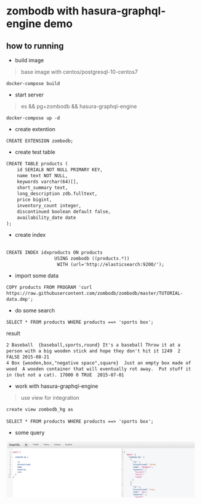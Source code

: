 # zombodb with hasura-graphql-engine demo

## how to running

* build image

> base image with centos/postgresql-10-centos7

```code
docker-compose build
```

* start server

> es && pg+zombodb && hasura-graphql-engine

```code
docker-compose up -d
```

* create extention

```code
CREATE EXTENSION zombodb;
```

* create test table

```code
CREATE TABLE products (
    id SERIAL8 NOT NULL PRIMARY KEY,
    name text NOT NULL,
    keywords varchar(64)[],
    short_summary text,
    long_description zdb.fulltext, 
    price bigint,
    inventory_count integer,
    discontinued boolean default false,
    availability_date date
);
```

* create index

```code

CREATE INDEX idxproducts ON products
                  USING zombodb ((products.*))
                   WITH (url='http://elasticsearch:9200/');
```

* import some data

```code
COPY products FROM PROGRAM 'curl https://raw.githubusercontent.com/zombodb/zombodb/master/TUTORIAL-data.dmp';
```

* do some search

```code
SELECT * FROM products WHERE products ==> 'sports box';

```

result

```code
2 Baseball  {baseball,sports,round} It's a baseball Throw it at a person with a big wooden stick and hope they don't hit it 1249  2 FALSE 2015-08-21
4 Box {wooden,box,"negative space",square}  Just an empty box made of wood  A wooden container that will eventually rot away.  Put stuff it in (but not a cat). 17000 0 TRUE  2015-07-01
```

* work with hasura-graphql-engine

> use view for integration

```code
create view zombodb_hg as

SELECT * FROM products WHERE products ==> 'sports box';
```

* some query

![image](./images/WX20190401-184828@2x.png)
